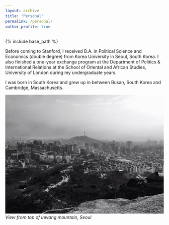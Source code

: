 ```yaml
---
layout: archive
title: "Personal"
permalink: /personal/
author_profile: true
---
```


{% include base_path %}

Before coming to Stanford, I received B.A. in Political Science and Economics (double degree) from Korea University in Seoul, South Korea. I also finished a one-year exchange program at the Department of Politics & International Relations at the School of Oriental and African Studies, University of London during my undergraduate years.

I was born in South Korea and grew up in between Busan, South Korea and Cambridge, Massachusetts.

![](/images/seoul.jpg#center)
*View from top of Inwang mountain, Seoul*
